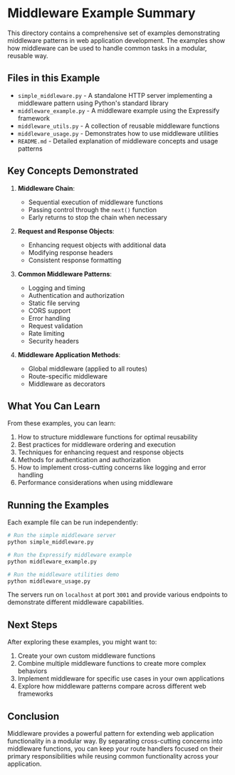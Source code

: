 # Middleware Example Summary

This directory contains a comprehensive set of examples demonstrating middleware patterns in web application development. The examples show how middleware can be used to handle common tasks in a modular, reusable way.

## Files in this Example

- `simple_middleware.py` - A standalone HTTP server implementing a middleware pattern using Python's standard library
- `middleware_example.py` - A middleware example using the Expressify framework
- `middleware_utils.py` - A collection of reusable middleware functions
- `middleware_usage.py` - Demonstrates how to use middleware utilities
- `README.md` - Detailed explanation of middleware concepts and usage patterns

## Key Concepts Demonstrated

1. **Middleware Chain**:
   - Sequential execution of middleware functions
   - Passing control through the `next()` function
   - Early returns to stop the chain when necessary

2. **Request and Response Objects**:
   - Enhancing request objects with additional data
   - Modifying response headers
   - Consistent response formatting

3. **Common Middleware Patterns**:
   - Logging and timing
   - Authentication and authorization
   - Static file serving
   - CORS support
   - Error handling
   - Request validation
   - Rate limiting
   - Security headers

4. **Middleware Application Methods**:
   - Global middleware (applied to all routes)
   - Route-specific middleware
   - Middleware as decorators

## What You Can Learn

From these examples, you can learn:

1. How to structure middleware functions for optimal reusability
2. Best practices for middleware ordering and execution
3. Techniques for enhancing request and response objects
4. Methods for authentication and authorization
5. How to implement cross-cutting concerns like logging and error handling
6. Performance considerations when using middleware

## Running the Examples

Each example file can be run independently:

```bash
# Run the simple middleware server
python simple_middleware.py

# Run the Expressify middleware example
python middleware_example.py

# Run the middleware utilities demo
python middleware_usage.py
```

The servers run on `localhost` at port `3001` and provide various endpoints to demonstrate different middleware capabilities.

## Next Steps

After exploring these examples, you might want to:

1. Create your own custom middleware functions
2. Combine multiple middleware functions to create more complex behaviors
3. Implement middleware for specific use cases in your own applications
4. Explore how middleware patterns compare across different web frameworks

## Conclusion

Middleware provides a powerful pattern for extending web application functionality in a modular way. By separating cross-cutting concerns into middleware functions, you can keep your route handlers focused on their primary responsibilities while reusing common functionality across your application. 